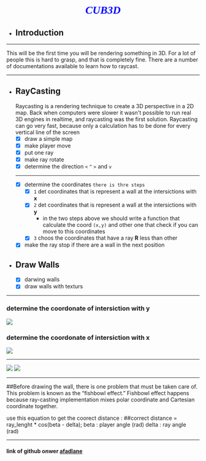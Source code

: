 
<div align="center">
  <h1 style="color:blue;font-family:serif;font-style:oblique">CUB3D</h1>
</div>

- ## Introduction

***
This will be the first time you will be rendering something in  3D. For a lot of people this is hard to grasp, and that is completely fine. There are a number of documentations available to learn how to raycast. 

***
- ## RayCasting
    Raycasting is a rendering technique to create a 3D perspective in a 2D map. Back when computers were slower it wasn't possible to run real 3D engines in realtime, and raycasting was the first solution. Raycasting can go very fast, because only a calculation has to be done for every vertical line of the screen
	- [x] draw a simple map
	- [x] make player move
	- [x] put one ray
	- [x] make ray rotate
	- [x] determine the direction `<` `^` `>` and `v`
	***
	- [x] determine the coordinates `there is thre steps`
		- [x] `1` det coordinates that is represent a wall at the intersictions with __x__
		- [x] `2` det coordinates that is represent a wall at the intersictions with __y__
			- in the two steps above we should write a function that calculate the coord `(x,y)`
				and other one that check if you can  move to this coordinates
		- [x] `3` choos the coordinates that have a ray __R__ less than other
	- [x] make the ray stop if there are a wall in the next position

- ## Draw Walls
	- [x] darwing walls
	- [x] draw walls with texturs
***
### determine the coordonate of intersiction with y
![](image2.png)
### determine the coordonate of intersiction with x
![](image3.png)
***
![](https://permadi.com/tutorial/raycast/images/figure15.gif)
![](https://permadi.com/tutorial/raycast/images/figure16.gif)
***
##Before drawing the wall, there is one problem that must be taken care of. This problem is known as the “fishbowl effect.” Fishbowl effect happens because ray-casting implementation mixes polar coordinate and Cartesian coordinate together.

use this equation to get the coorect distance :
##correct distance  = ray_lenght  * cos(beta - delta); 
beta : player angle (rad)
delta : ray angle (rad)
***
#### link of github onwer [afadlane](https://github.com/Abdeladim-Fadlane)
